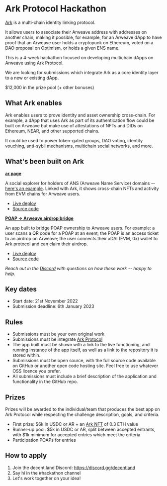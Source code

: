 # Ark Protocol Hackathon

[Ark](https://ark.decent.land) is a multi-chain identity linking protocol.

It allows users to associate their Arweave address with addresses on another chain, making it possible, for example, for an Arweave dApp to have proof that an Arweave user holds a cryptopunk on Ethereum, voted on a DAO proposal on Optimism, or holds a given ENS name.

This is a 4-week hackathon focused on developing multichain dApps on Arweave using Ark Protocol.

We are looking for submissions which integrate Ark as a core identity layer to a new or existing dApp.

$12,000 in the prize pool (+ other bonuses)

## What Ark enables

Ark enables users to prove identity and asset ownership cross-chain. For example, a dApp that uses Ark as part of its authentication flow could be built on Arweave but make use of attestations of NFTs and DIDs on Ethereum, NEAR, and other supported chains.

It could be used to power token-gated groups, DAO voting, identity vouching, anti-sybil mechanisms, multichain social networks, and more.

## What's been built on Ark

**[ar.page](https://ar.page)**

A social explorer for holders of ANS (Arweave Name Service) domains -- [here's an example](https://xy.ar.page). Linked with Ark, it shows cross-chain NFTs and activity from EVM chains for Arweave users.

* [Live deploy](https://ar.page)
* [Source code](https://github.com/decentldotland/ANS_UI_2.0/)

**[POAP -> Arweave airdrop bridge](https://twitter.com/decentdotland/status/1579010712600731648)**

An app built to bridge POAP ownership to Arweave users. For example: a user scans a QR code for a POAP at an event; the POAP is an access ticket to an airdrop on Arweave; the user connects their xDAI (EVM, 0x) wallet to Ark protocol and can claim their airdrop.

* [Live deploy](https://ar.page/claim)
* [Source code](https://github.com/decentldotland/ans-lisbon-contract)

_Reach out in the [Discord](https://discord.gg/decentland) with questions on how these work -- happy to help._

## Key dates

* Start date: 21st November 2022
* Submission deadline: 6th January 2023

## Rules

- Submissions must be your own original work
- Submissions must be integrate [Ark Protocol](https://github.com/decentldotland/ark-protocol)
- The app built must be shown with a link to the live functioning, and running instance of the app itself, as well as a link to the repository it is stored within.
- Submissions must be open source, with the full source code available on GitHub or another open code hosting site. Feel free to use whatever OSS licence you prefer.
- All submissions must include a brief description of the application and functionality in the GitHub repo.

## Prizes

Prizes will be awarded to the individual/team that produces the best app on Ark Protocol while respecting the challenge description, goals, and criteria.

- First prize: $6k in USDC or AR + an [Ark NFT](http://mint.decent.land) of 0.3 ETH value
- Runner-up pool: $5k in USDC or AR, split between accepted entrants, with $1k minimum for accepted entries which meet the criteria
- Participation POAPs for entries

## How to apply

1. Join the decent.land Discord: https://discord.gg/decentland
2. Say hi in the #hackathon channel
3. Let's work together on your idea!
